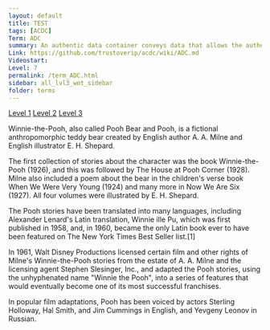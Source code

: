 ```yaml
---
layout: default
title: TEST
tags: [ACDC]
Term: ADC
summary: An authentic data container conveys data that allows the authenticity of its content to be proved.
Link: https://github.com/trustoverip/acdc/wiki/ADC.md
Videostart:
Level: 7
permalink: /term_ADC.html
sidebar: all_lvl3_wot_sidebar
folder: terms
---
```


<a class="show-level" href="?level=1">Level 1</a> <a class="show-level" href="?level=2">Level 2</a> <a class="show-level" href="?level=3">Level 3</a>

<p data-level="1">
Winnie-the-Pooh, also called Pooh Bear and Pooh, is a fictional anthropomorphic teddy bear created by English author A. A. Milne and English illustrator E. H. Shepard.
</p>

<p data-level="2">
The first collection of stories about the character was the book Winnie-the-Pooh (1926), and this was followed by The House at Pooh Corner (1928). Milne also included a poem about the bear in the children's verse book When We Were Very Young (1924) and many more in Now We Are Six (1927). All four volumes were illustrated by E. H. Shepard.
</p>

<p data-level="1">
The Pooh stories have been translated into many languages, including Alexander Lenard's Latin translation, Winnie ille Pu, which was first published in 1958, and, in 1960, became the only Latin book ever to have been featured on The New York Times Best Seller list.[1]
</p>

<p data-level="3">
In 1961, Walt Disney Productions licensed certain film and other rights of Milne's Winnie-the-Pooh stories from the estate of A. A. Milne and the licensing agent Stephen Slesinger, Inc., and adapted the Pooh stories, using the unhyphenated name "Winnie the Pooh", into a series of features that would eventually become one of its most successful franchises.
</p>

<p data-level="3">
In popular film adaptations, Pooh has been voiced by actors Sterling Holloway, Hal Smith, and Jim Cummings in English, and Yevgeny Leonov in Russian.
</p>
